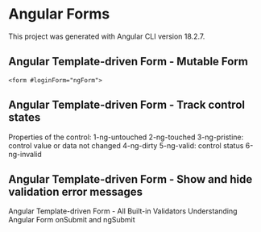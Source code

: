 # Angular Forms
This project was generated with Angular CLI version 18.2.7.
## Angular Template-driven Form - Mutable Form
    <form #loginForm="ngForm">
## Angular Template-driven Form - Track control states
Properties of the control:
1-ng-untouched
2-ng-touched
3-ng-pristine: control value or data not changed 
4-ng-dirty
5-ng-valid: control status
6-ng-invalid

## Angular Template-driven Form - Show and hide validation error messages
Angular Template-driven Form - All Built-in Validators
Understanding Angular Form onSubmit and ngSubmit
